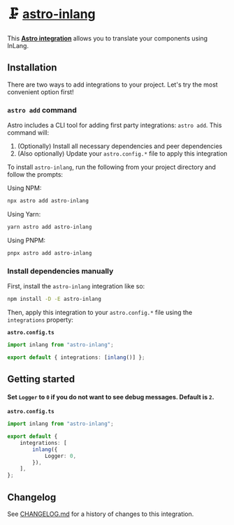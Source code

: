 # 🗜️ [astro-inlang]

This **[Astro integration][astro-integration]** allows you to translate your
components using InLang.

## Installation

There are two ways to add integrations to your project. Let's try the most
convenient option first!

### `astro add` command

Astro includes a CLI tool for adding first party integrations: `astro add`. This
command will:

1. (Optionally) Install all necessary dependencies and peer dependencies
2. (Also optionally) Update your `astro.config.*` file to apply this integration

To install `astro-inlang`, run the following from your project directory and
follow the prompts:

Using NPM:

```sh
npx astro add astro-inlang
```

Using Yarn:

```sh
yarn astro add astro-inlang
```

Using PNPM:

```sh
pnpx astro add astro-inlang
```

### Install dependencies manually

First, install the `astro-inlang` integration like so:

```sh
npm install -D -E astro-inlang
```

Then, apply this integration to your `astro.config.*` file using the
`integrations` property:

**`astro.config.ts`**

```ts
import inlang from "astro-inlang";

export default { integrations: [inlang()] };
```

## Getting started

#### Set `Logger` to `0` if you do not want to see debug messages. Default is `2`.

**`astro.config.ts`**

```ts
import inlang from "astro-inlang";

export default {
	integrations: [
		inlang({
			Logger: 0,
		}),
	],
};
```

[astro-inlang]: HTTPS://NPMJS.Org/astro-inlang
[astro-integration]: https://docs.astro.build/en/guides/integrations-guide/

## Changelog

See [CHANGELOG.md](CHANGELOG.md) for a history of changes to this integration.
